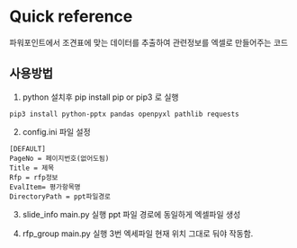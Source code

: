 # Quick reference 
 파워포인트에서 조견표에 맞는 데이터를 추출하여 관련정보를 엑셀로 만들어주는 코드 
 
## 사용방법
1. python 설치후 pip install pip or pip3 로 실행
```
pip3 install python-pptx pandas openpyxl pathlib requests
```

2. config.ini 파일 설정
```
[DEFAULT]
PageNo = 페이지번호(없어도됨)
Title = 제목
Rfp = rfp정보
EvalItem= 평가항목명
DirectoryPath = ppt파일경로
```

3. slide_info  main.py 실행 ppt 파일 경로에 동일하게 엑셀파일 생성

4. rfp_group main.py 실행 3번 엑세파일 현재 위치 그대로 둬야 작동함.




